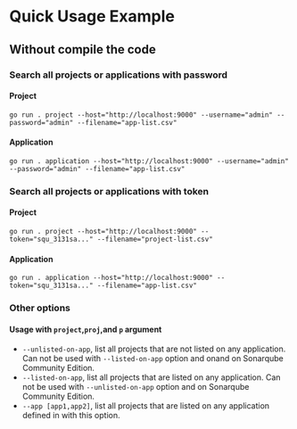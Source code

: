 # Quick Usage Example

## Without compile the code

### Search all projects or applications with password

#### Project

```shell
go run . project --host="http://localhost:9000" --username="admin" --password="admin" --filename="app-list.csv"
```

#### Application

```shell
go run . application --host="http://localhost:9000" --username="admin" --password="admin" --filename="app-list.csv"
```

### Search all projects or applications with token

#### Project

```shell
go run . project --host="http://localhost:9000" --token="squ_3131sa..." --filename="project-list.csv"
```

#### Application

```shell
go run . application --host="http://localhost:9000" --token="squ_3131sa..." --filename="app-list.csv"
```

### Other options

#### Usage with `project`,`proj`,and `p`  argument
- `--unlisted-on-app`, list all projects that are not listed on any application. Can not be used with `--listed-on-app` option and onand on Sonarqube Community Edition.
- `--listed-on-app`, list all projects that are listed on any application. Can not be used with `--unlisted-on-app` option and on Sonarqube Community Edition.
- `--app [app1,app2]`, list all projects that are listed on any application defined in with this option. 
